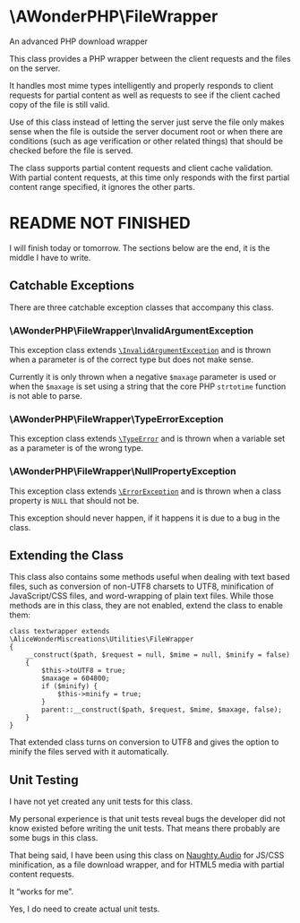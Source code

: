 \AWonderPHP\FileWrapper
=======================

An advanced PHP download wrapper

This class provides a PHP wrapper between the client requests and the files on
the server.

It handles most mime types intelligently and properly responds to client
requests for partial content as well as requests to see if the client cached
copy of the file is still valid.

Use of this class instead of letting the server just serve the file only makes
sense when the file is outside the server document root or when there are
conditions (such as age verification or other related things) that should be
checked before the file is served.

The class supports partial content requests and client cache validation. With
partial content requests, at this time only responds with the first partial
content range specified, it ignores the other parts.



README NOT FINISHED
===================

I will finish today or tomorrow. The sections below are the end, it is the
middle I have to write.


Catchable Exceptions
--------------------

There are three catchable exception classes that accompany this class.

### \AWonderPHP\FileWrapper\InvalidArgumentException

This exception class extends
[`\InvalidArgumentException`](https://php.net/manual/en/class.invalidargumentexception.php)
and is thrown when a parameter is of the correct type but does not make sense.

Currently it is only thrown when a negative `$maxage` parameter is used or
when the `$maxage` is set using a string that the core PHP `strtotime` function
is not able to parse.

### \AWonderPHP\FileWrapper\TypeErrorException

This exception class extends
[`\TypeError`](https://php.net/manual/en/class.typeerror.php) and is thrown
when a variable set as a parameter is of the wrong type.

### \AWonderPHP\FileWrapper\NullPropertyException

This exception class extends
[`\ErrorException`](https://php.net/manual/en/class.errorexception.php) and is
thrown when a class property is `NULL` that should not be.

This exception should never happen, if it happens it is due to a bug in the
class.






Extending the Class
-------------------

This class also contains some methods useful when dealing with text based
files, such as conversion of non-UTF8 charsets to UTF8, minification of
JavaScript/CSS files, and word-wrapping of plain text files. While those
methods are in this class, they are not enabled, extend the class to enable
them:

    class textwrapper extends \AliceWonderMiscreations\Utilities\FileWrapper
    {
        __construct($path, $request = null, $mime = null, $minify = false)
        {
            $this->toUTF8 = true;
            $maxage = 604800;
            if ($minify) {
                $this->minify = true;
            }
            parent::__construct($path, $request, $mime, $maxage, false);
        }
    }

That extended class turns on conversion to UTF8 and gives the option to minify
the files served with it automatically.


Unit Testing
------------

I have not yet created any unit tests for this class.

My personal experience is that unit tests reveal bugs the developer did not
know existed before writing the unit tests. That means there probably are some
bugs in this class.

That being said, I have been using this class on
[Naughty.Audio](https://naughty.audio/) for JS/CSS minification, as a file
download wrapper, and for HTML5 media with partial content requests.

It “works for me”.

Yes, I do need to create actual unit tests.